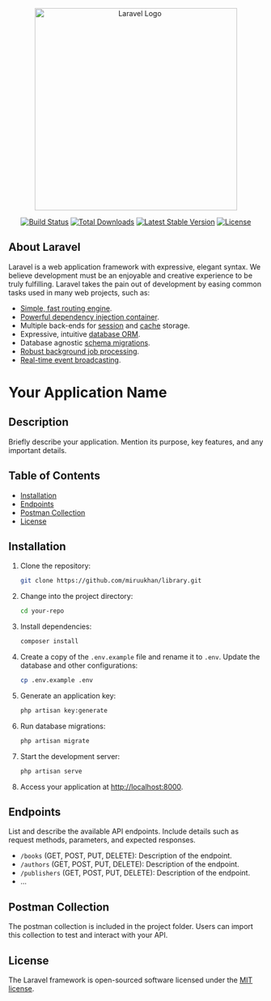 <p align="center"><a href="https://laravel.com" target="_blank"><img src="https://raw.githubusercontent.com/laravel/art/master/logo-lockup/5%20SVG/2%20CMYK/1%20Full%20Color/laravel-logolockup-cmyk-red.svg" width="400" alt="Laravel Logo"></a></p>

<p align="center">
<a href="https://github.com/laravel/framework/actions"><img src="https://github.com/laravel/framework/workflows/tests/badge.svg" alt="Build Status"></a>
<a href="https://packagist.org/packages/laravel/framework"><img src="https://img.shields.io/packagist/dt/laravel/framework" alt="Total Downloads"></a>
<a href="https://packagist.org/packages/laravel/framework"><img src="https://img.shields.io/packagist/v/laravel/framework" alt="Latest Stable Version"></a>
<a href="https://packagist.org/packages/laravel/framework"><img src="https://img.shields.io/packagist/l/laravel/framework" alt="License"></a>
</p>

## About Laravel

Laravel is a web application framework with expressive, elegant syntax. We believe development must be an enjoyable and creative experience to be truly fulfilling. Laravel takes the pain out of development by easing common tasks used in many web projects, such as:

- [Simple, fast routing engine](https://laravel.com/docs/routing).
- [Powerful dependency injection container](https://laravel.com/docs/container).
- Multiple back-ends for [session](https://laravel.com/docs/session) and [cache](https://laravel.com/docs/cache) storage.
- Expressive, intuitive [database ORM](https://laravel.com/docs/eloquent).
- Database agnostic [schema migrations](https://laravel.com/docs/migrations).
- [Robust background job processing](https://laravel.com/docs/queues).
- [Real-time event broadcasting](https://laravel.com/docs/broadcasting).




 
# Your Application Name

## Description

Briefly describe your application. Mention its purpose, key features, and any important details.

## Table of Contents

- [Installation](#installation)
- [Endpoints](#endpoints)
- [Postman Collection](#postman-collection)
- [License](#license)

## Installation

1. Clone the repository:

    ```bash
    git clone https://github.com/miruukhan/library.git
    ```

2. Change into the project directory:

    ```bash
    cd your-repo
    ```

3. Install dependencies:

    ```bash
    composer install
    ```

4. Create a copy of the `.env.example` file and rename it to `.env`. Update the database and other configurations:

    ```bash
    cp .env.example .env
    ```

5. Generate an application key:

    ```bash
    php artisan key:generate
    ```

6. Run database migrations:

    ```bash
    php artisan migrate
    ```

7. Start the development server:

    ```bash
    php artisan serve
    ```

8. Access your application at [http://localhost:8000](http://localhost:8000).

## Endpoints

List and describe the available API endpoints. Include details such as request methods, parameters, and expected responses.

- `/books` (GET, POST, PUT, DELETE): Description of the endpoint.
- `/authors` (GET, POST, PUT, DELETE): Description of the endpoint.
- `/publishers` (GET, POST, PUT, DELETE): Description of the endpoint.
- ...

## Postman Collection

The postman collection is included in the project folder. Users can import this collection to test and interact with your API.

## License

The Laravel framework is open-sourced software licensed under the [MIT license](https://opensource.org/licenses/MIT).
